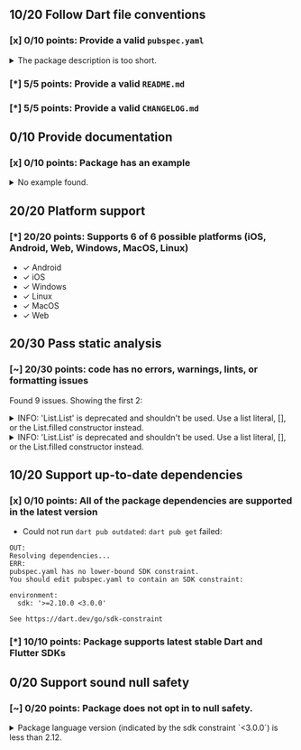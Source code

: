 ## 10/20 Follow Dart file conventions

### [x] 0/10 points: Provide a valid `pubspec.yaml`

<details>
<summary>
The package description is too short.
</summary>

Add more detail to the `description` field of `pubspec.yaml`. Use 60 to 180 characters to describe the package, what it does, and its target use case.
</details>

### [*] 5/5 points: Provide a valid `README.md`


### [*] 5/5 points: Provide a valid `CHANGELOG.md`


## 0/10 Provide documentation

### [x] 0/10 points: Package has an example

<details>
<summary>
No example found.
</summary>

See [package layout](https://dart.dev/tools/pub/package-layout#examples) guidelines on how to add an example.
</details>

## 20/20 Platform support

### [*] 20/20 points: Supports 6 of 6 possible platforms (**iOS**, **Android**, **Web**, **Windows**, **MacOS**, **Linux**)

* ✓ Android
* ✓ iOS
* ✓ Windows
* ✓ Linux
* ✓ MacOS
* ✓ Web

## 20/30 Pass static analysis

### [~] 20/30 points: code has no errors, warnings, lints, or formatting issues

Found 9 issues. Showing the first 2:

<details>
<summary>
INFO: 'List.List' is deprecated and shouldn't be used. Use a list literal, [], or the List.filled constructor instead.
</summary>

`lib/src/parser.dart:100:33`

```
    ╷
100 │           location['invalid'] = List();
    │                                 ^^^^
    ╵
```

To reproduce make sure you are using the [lints_core](https://pub.dev/packages/lints) and run `dart analyze lib/src/parser.dart`
</details>
<details>
<summary>
INFO: 'List.List' is deprecated and shouldn't be used. Use a list literal, [], or the List.filled constructor instead.
</summary>

`lib/src/parser.dart:140:24`

```
    ╷
140 │   List<String> parts = List();
    │                        ^^^^
    ╵
```

To reproduce make sure you are using the [lints_core](https://pub.dev/packages/lints) and run `dart analyze lib/src/parser.dart`
</details>

## 10/20 Support up-to-date dependencies

### [x] 0/10 points: All of the package dependencies are supported in the latest version

* Could not run `dart pub outdated`: `dart pub get` failed:

```
OUT:
Resolving dependencies...
ERR:
pubspec.yaml has no lower-bound SDK constraint.
You should edit pubspec.yaml to contain an SDK constraint:

environment:
  sdk: '>=2.10.0 <3.0.0'

See https://dart.dev/go/sdk-constraint
```

### [*] 10/10 points: Package supports latest stable Dart and Flutter SDKs


## 0/20 Support sound null safety

### [~] 0/20 points: Package does not opt in to null safety.

<details>
<summary>
Package language version (indicated by the sdk constraint `<3.0.0`) is less than 2.12.
</summary>

Consider [migrating](https://dart.dev/null-safety/migration-guide).
</details>